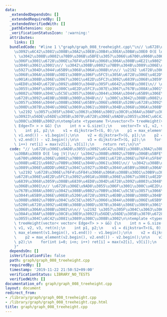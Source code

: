```yaml
---
data:
  _extendedDependsOn: []
  _extendedRequiredBy: []
  _extendedVerifiedWith: []
  _pathExtension: cpp
  _verificationStatusIcon: ':warning:'
  attributes:
    links: []
  bundledCode: "#line 1 \"graph/graph_008_treeheight.cpp\"\n// \u6728\u306E\u9AD8\u3055\
    \u3092\u6C42\u3081\u308B\u30A2\u30EB\u30B4\u30EA\u30BA\u30E0 O(E log |V|)\n//\
    \ \u3042\u308B\u9802\u70B9\u306B\u5BFE\u3057\u3066\u6700\u9060\u306E\u9802\u70B9\
    \u306F\u3001\u6728\u306E\u76F4\u5F84\u3068\u306A\u308B\u4E21\u9802\u70B9\u306E\
    \u3046\u3061\u3001\n// \u3042\u308B\u9802\u70B9\u304B\u3089\u306E\u8DDD\u96E2\u304C\
    \u5927\u304D\u3044\u65B9\u3068\u306A\u308B\n\n// \u2192 \u6728\u306E\u76F4\u5F84\
    \u3068\u306A\u308B\u30D1\u30B9\u306F\u5FC5\u305A\u6728\u306E\u4E2D\u5FC3\u3092\
    \u901A\u308B\u306E\u3067\u3001\u4E2D\u5FC3\u3092\u6839\u3068\u3059\u308B\u6839\
    \u4ED8\u304D\u6728\u3092\u8003\u3048\u305F\u6642\u306B\u3001\n// \u6728\u306E\u9AD8\
    \u3055\u306F\u3001\u300C\u4E2D\u5FC3\u307E\u3067\u767B\u308A\u3001\u3042\u308B\
    \u9802\u70B9\u304C\u5C5E\u3057\u3066\u3044\u306A\u3044\u65B9\u306E\u90E8\u5206\
    \u6728\u3092\u4E0B\u308B\u300D\u304B\n// \u300C\u3042\u308B\u9802\u70B9\u304C\u5C5E\
    \u3057\u3066\u3044\u308B\u306E\u65B9\u306E\u90E8\u5206\u6728\u3092\u4E0B\u308B\
    \u300D\u307B\u3046\u306E\u3069\u3061\u3089\u304B\u3068\u306A\u308B\u3002\n\n//\
    \ \u2192 \u3057\u305F\u304C\u3063\u3066\u3001\u30C0\u30A4\u30AF\u30B9\u30C8\u30E9\
    \u30923\u56DE\u56DE\u305B\u3070\u6728\u306E\u9AD8\u3055\u304C\u6C42\u3081\u3089\
    \u308C\u308B\u3002\n\ntemplate <typename T>\nvector<T> treeHeight(vector< vector<\
    \ Edge<T> > > &G) {\n    int n = G.size();\n    vector<T> v1, v2, v3, ret(n);\n\
    \    int p1, p2;\n    v1 = dijkstra<T>(G, 0);\n    p1 = max_element(v1.begin(),\
    \ v1.end()) - v1.begin();\n\n    v2 = dijkstra<T>(G, p1);\n    p2 = max_element(v2.begin(),\
    \ v2.end()) - v2.begin();\n\n    v3 = dijkstra<T>(G, p2);\n    for(int i=0; i<n;\
    \ i++) ret[i] = max(v2[i], v3[i]);\n    return ret;\n}\n"
  code: "// \u6728\u306E\u9AD8\u3055\u3092\u6C42\u3081\u308B\u30A2\u30EB\u30B4\u30EA\
    \u30BA\u30E0 O(E log |V|)\n// \u3042\u308B\u9802\u70B9\u306B\u5BFE\u3057\u3066\
    \u6700\u9060\u306E\u9802\u70B9\u306F\u3001\u6728\u306E\u76F4\u5F84\u3068\u306A\
    \u308B\u4E21\u9802\u70B9\u306E\u3046\u3061\u3001\n// \u3042\u308B\u9802\u70B9\u304B\
    \u3089\u306E\u8DDD\u96E2\u304C\u5927\u304D\u3044\u65B9\u3068\u306A\u308B\n\n//\
    \ \u2192 \u6728\u306E\u76F4\u5F84\u3068\u306A\u308B\u30D1\u30B9\u306F\u5FC5\u305A\
    \u6728\u306E\u4E2D\u5FC3\u3092\u901A\u308B\u306E\u3067\u3001\u4E2D\u5FC3\u3092\
    \u6839\u3068\u3059\u308B\u6839\u4ED8\u304D\u6728\u3092\u8003\u3048\u305F\u6642\
    \u306B\u3001\n// \u6728\u306E\u9AD8\u3055\u306F\u3001\u300C\u4E2D\u5FC3\u307E\u3067\
    \u767B\u308A\u3001\u3042\u308B\u9802\u70B9\u304C\u5C5E\u3057\u3066\u3044\u306A\
    \u3044\u65B9\u306E\u90E8\u5206\u6728\u3092\u4E0B\u308B\u300D\u304B\n// \u300C\u3042\
    \u308B\u9802\u70B9\u304C\u5C5E\u3057\u3066\u3044\u308B\u306E\u65B9\u306E\u90E8\
    \u5206\u6728\u3092\u4E0B\u308B\u300D\u307B\u3046\u306E\u3069\u3061\u3089\u304B\
    \u3068\u306A\u308B\u3002\n\n// \u2192 \u3057\u305F\u304C\u3063\u3066\u3001\u30C0\
    \u30A4\u30AF\u30B9\u30C8\u30E9\u30923\u56DE\u56DE\u305B\u3070\u6728\u306E\u9AD8\
    \u3055\u304C\u6C42\u3081\u3089\u308C\u308B\u3002\n\ntemplate <typename T>\nvector<T>\
    \ treeHeight(vector< vector< Edge<T> > > &G) {\n    int n = G.size();\n    vector<T>\
    \ v1, v2, v3, ret(n);\n    int p1, p2;\n    v1 = dijkstra<T>(G, 0);\n    p1 =\
    \ max_element(v1.begin(), v1.end()) - v1.begin();\n\n    v2 = dijkstra<T>(G, p1);\n\
    \    p2 = max_element(v2.begin(), v2.end()) - v2.begin();\n\n    v3 = dijkstra<T>(G,\
    \ p2);\n    for(int i=0; i<n; i++) ret[i] = max(v2[i], v3[i]);\n    return ret;\n\
    }"
  dependsOn: []
  isVerificationFile: false
  path: graph/graph_008_treeheight.cpp
  requiredBy: []
  timestamp: '2019-11-22 21:50:52+09:00'
  verificationStatus: LIBRARY_NO_TESTS
  verifiedWith: []
documentation_of: graph/graph_008_treeheight.cpp
layout: document
redirect_from:
- /library/graph/graph_008_treeheight.cpp
- /library/graph/graph_008_treeheight.cpp.html
title: graph/graph_008_treeheight.cpp
---
```

